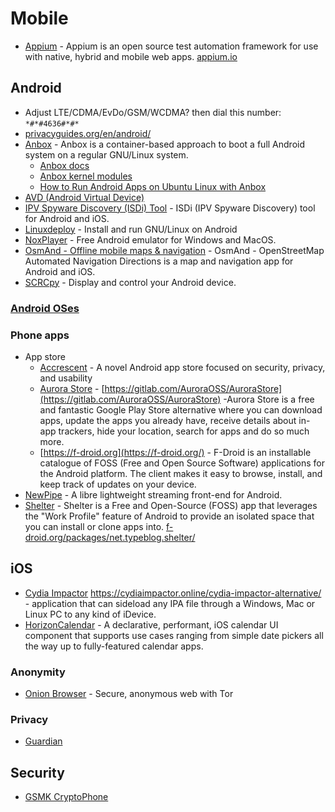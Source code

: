 # Mobile

- [Appium](https://github.com/appium/appium-desktop) - Appium is an open source test automation framework for use with native, hybrid and mobile web apps. [appium.io](https://appium.io)

## Android
- Adjust LTE/CDMA/EvDo/GSM/WCDMA? then dial this number: `*#*#4636#*#*`
- [privacyguides.org/en/android/](https://www.privacyguides.org/en/android/)
- [Anbox](https://github.com/anbox/anbox) - Anbox is a container-based approach to boot a full Android system on a regular GNU/Linux system.
  - [Anbox docs](https://github.com/anbox/docs)
  - [Anbox kernel modules](https://github.com/anbox/anbox-modules)
  - [How to Run Android Apps on Ubuntu Linux with Anbox](https://www.maketecheasier.com/run-android-apps-on-ubuntu/)
- [AVD (Android Virtual Device)](https://developer.android.com/studio/run/managing-avds)
- [IPV Spyware Discovery (ISDi) Tool](https://github.com/stopipv/isdi) - ISDi (IPV Spyware Discovery) tool for Android and iOS.
- [Linuxdeploy](https://github.com/meefik/linuxdeploy) - Install and run GNU/Linux on Android
- [NoxPlayer](https://www.bignox.com/) - Free Android emulator for Windows and MacOS.
- [OsmAnd - Offline mobile maps & navigation](https://osmand.net/) - OsmAnd - OpenStreetMap Automated Navigation Directions is a map and navigation app for Android and iOS.
- [SCRCpy](https://github.com/Genymobile/scrcpy) - Display and control your Android device.

### [Android OSes](https://github.com/Am0rphous/Awesome/blob/master/Operating%20Systems.md#android-based)
### Phone apps
- App store
  - [Accrescent](https://github.com/accrescent/accrescent) - A novel Android app store focused on security, privacy, and usability 
  - [Aurora Store](https://aurorastore.org) - [https://gitlab.com/AuroraOSS/AuroraStore](https://gitlab.com/AuroraOSS/AuroraStore) -Aurora Store is a free and fantastic Google Play Store alternative where you can download apps, update the apps you already have, receive details about in-app trackers, hide your location, search for apps and do so much more.
  - [https://f-droid.org](https://f-droid.org/) - F-Droid is an installable catalogue of FOSS (Free and Open Source Software) applications for the Android platform. The client makes it easy to browse, install, and keep track of updates on your device.
- [NewPipe](https://github.com/TeamNewPipe/NewPipe) - A libre lightweight streaming front-end for Android.
- [Shelter](https://gitea.angry.im/PeterCxy/Shelter) - Shelter is a Free and Open-Source (FOSS) app that leverages the "Work Profile" feature of Android to provide an isolated space that you can install or clone apps into. [f-droid.org/packages/net.typeblog.shelter/](https://f-droid.org/packages/net.typeblog.shelter/)

## iOS
- [Cydia Impactor](https://cydiaimpactor.biz/download/) https://cydiaimpactor.online/cydia-impactor-alternative/ - application that can sideload any IPA file through a Windows, Mac or Linux PC to any kind of iDevice. 
- [HorizonCalendar](https://github.com/airbnb/HorizonCalendar) - A declarative, performant, iOS calendar UI component that supports use cases ranging from simple date pickers all the way up to fully-featured calendar apps.
### Anonymity
- [Onion Browser](https://onionbrowser.com/) -  Secure, anonymous web with Tor 
### Privacy
- [Guardian](https://guardianapp.com/)

## Security
- [GSMK CryptoPhone](https://www.cryptophone.de/)
